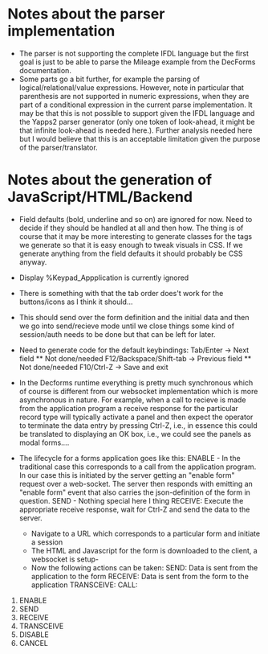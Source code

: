 Notes about the parser implementation
=====================================
* The parser is not supporting the complete IFDL language but the first goal is just to be able to parse the Mileage example from the DecForms documentation.
* Some parts go a bit further, for example the parsing of logical/relational/value expressions. However, note in particular that parenthesis are not
  supported in numeric expressions, when they are part of a conditional expression in the current parse implementation. It may be that this is not possible to
  support given the IFDL language and the Yapps2 parser generator (only one token of look-ahead, it might be that infinite look-ahead is needed here.). Further
  analysis needed here but I would believe that this is an acceptable limitation given the purpose of the parser/translator.

Notes about the generation of JavaScript/HTML/Backend
=====================================================
- Field defaults (bold, underline and so on) are ignored for now. Need to decide if they should be handled at all and then how.
  The thing is of course that it may be more interesting to generate classes for the tags we generate so that it is easy enough
  to tweak visuals in CSS. If we generate anything from the field defaults it should probably be CSS anyway.
- Display %Keypad_Appplication is currently ignored
- There is something with that the tab order does't work for the buttons/icons as I think it should...
- This should send over the form definition and the initial data and then we go into send/recieve mode until we close things
 some kind of session/auth needs to be done but that can be left for later.
- Need to generate code for the default keybindings:
  Tab/Enter -> Next field ** Not done/needed
  F12/Backspace/Shift-tab -> Previous field  ** Not done/needed
  F10/Ctrl-Z -> Save and exit

- In the Decforms runtime everything is pretty much synchronous which of course is different
  from our websocket implementation which is more asynchronous in nature. For example, when
  a call to recieve is made from the application program a receive response for the particular
  record type will typically activate a panel and then expect the operator to terminate the data entry
  by pressing Ctrl-Z, i.e., in essence this could be translated to displaying an OK box, i.e., we could
  see the panels as modal forms....
- The lifecycle for a forms application goes like this:
  ENABLE - In the traditional case this corresponds to a call from the application program.
  In our case this is initiated by the server getting an "enable form" request over a web-socket. The server
  then responds with emitting an "enable form" event that also carries the json-definition of the form in question.
  SEND - Nothing special here I thing
  RECEIVE: Execute the appropriate receive response, wait for Ctrl-Z and send the data to the server.
  - Navigate to a URL which corresponds to a particular form and initiate a session
  - The HTML and Javascript for the form is downloaded to the client, a websocket is setup-
  - Now the following actions can be taken:
    SEND: Data is sent from the application to the form
    RECEIVE: Data is sent from the form to the application
    TRANSCEIVE:
    CALL:





1. ENABLE
2. SEND
3. RECEIVE
4. TRANSCEIVE
5. DISABLE
6. CANCEL
